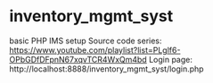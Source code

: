 # inventory_mgmt_syst
basic PHP IMS setup
Source code series: https://www.youtube.com/playlist?list=PLglf6-OPbGDfDFpnN67xqvTCR4WxQm4bd
Login page: http://localhost:8888/inventory_mgmt_syst/login.php

